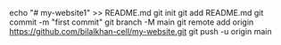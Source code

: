 echo "# my-website1" >> README.md
git init
git add README.md
git commit -m "first commit"
git branch -M main
git remote add origin https://github.com/bilalkhan-cell/my-website.git
git push -u origin main
